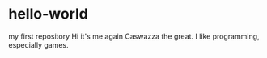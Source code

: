 # hello-world
my first repository
Hi it's me again Caswazza the great. I like programming, especially games.
